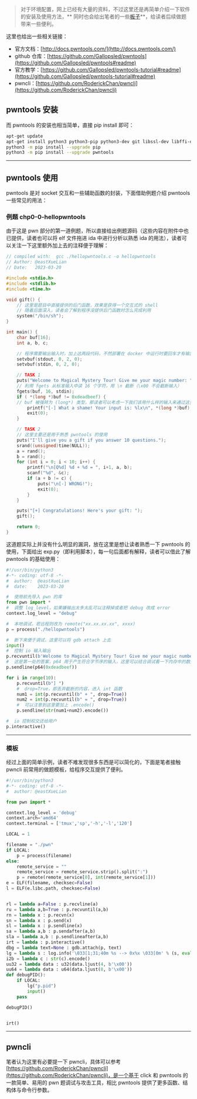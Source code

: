 
>   对于环境配置，网上已经有大量的资料，不过这里还是再简单介绍一下软件的安装及使用方法，** 同时也会给出笔者的一些[板子](https://github.com/AvavaAYA/pwn-scripts)**，给读者后续做题带来一些便利。

这里也给出一些相关链接：

-   官方文档：[http://docs.pwntools.com/](http://docs.pwntools.com/)
-   github 仓库：[https://github.com/Gallopsled/pwntools](https://github.com/Gallopsled/pwntools#readme)
-   官方教学：[https://github.com/Gallopsled/pwntools-tutorial#readme](https://github.com/Gallopsled/pwntools-tutorial#readme)
-   pwncli：[https://github.com/RoderickChan/pwncli](https://github.com/RoderickChan/pwncli)

## pwntools 安装

而 pwntools 的安装也相当简单，直接 pip install 即可：

```sh
apt-get update
apt-get install python3 python3-pip python3-dev git libssl-dev libffi-dev build-essential
python3 -m pip install --upgrade pip
python3 -m pip install --upgrade pwntools
```

---

## pwntools 使用

pwntools 是对 socket 交互和一些辅助函数的封装，下面借助例题介绍 pwntools 一些常见的用法：

### 例题 chp0-0-hellopwntools

由于这是 pwn 部分的第一道例题，所以直接给出例题源码（这些内容在附件中也已提供，读者也可以将 elf 文件拖进 ida 中进行分析以熟悉 ida 的用法），读者可以关注一下这里额外加上去的注释便于理解：

```c
// compiled with:  gcc ./hellopwntools.c -o hellopwntools
// Author: @eastXueLian
// Date:   2023-03-20

#include <stdio.h>
#include <stdlib.h>
#include <time.h>

void gift() {
    // 这里是题目中直接提供的后门函数，效果是获得一个交互式的 shell
    // 随着后面深入，读者会了解到程序没提供后门函数时怎么完成利用
    system("/bin/sh");
}

int main() {
    char buf[16];
    int a, b, c;

    // 程序需要输出输入时，加上这两段代码，不然部署在 docker 中运行时要回车才有输出
    setvbuf(stdout, 0, 2, 0);
    setvbuf(stdin, 0, 2, 0);

    // TASK 1
    puts("Welcome to Magical Mystery Tour! Give me your magic number: ");
    // 利用 fgets 从标准输入中读 16 个字符，用 \n 截断（\x00 不会截断输入）
    fgets(buf, 16, stdin);
    if ( *(long *)buf != 0xdeadbeef) {
    // buf 被强转为 (long*) 类型，那读者可以考虑一下我们该用什么样的输入来通过这里
        printf("[-] What a shame! Your input is: %lx\n", *(long *)buf);
        exit(0);
    }

    // TASK 2
    // 这里主要还是用于熟悉 pwntools 的使用
    puts("I'll give you a gift if you answer 10 questions.");
    srand((unsigned)time(NULL));
    a = rand();
    b = rand();
    for (int i = 0; i < 10; i++) {
        printf("\n[Q%d] %d + %d = ", i+1, a, b);
        scanf("%d", &c);
        if (a + b != c) {
            puts("\n[-] WRONG!");
            exit(0);
        }
    }

    puts("[+] Congratulations! Here's your gift: ");
    gift();

    return 0;
}
```

这道题实际上并没有什么明显的漏洞，放在这里是想让读者熟悉一下 pwntools 的使用，下面给出 exp.py（即利用脚本），每一句后面都有解释，读者可以借此了解 pwntools 的基础使用：

```python
#!/usr/bin/python3
#-*- coding: utf-8 -*-
#  author:  @eastXueLian
#  date:    2023-03-20

#  使用前先导入 pwn 的库
from pwn import *
#  调整 log_level，如果嫌输出太多太乱可以注释掉或者把 debug 改成 error
context.log_level = "debug"

#  本地调试，若远程则改为 remote("xx.xx.xx.xx", xxxx)
p = process("./hellopwntools")

#  断下来便于调试，这里可以将 gdb attach 上去
input()
#  控制 io 输入输出
p.recvuntil(b'Welcome to Magical Mystery Tour! Give me your magic number: \n')
#  这是第一处的答案，p64 用于产生符合字节序的输入，这里可以结合调试看一下内存中的数据到底长什么样
p.sendline(p64(0xdeadbeef))

for i in range(10):
    p.recvuntil(b"] ")
    #  drop=True，即丢弃截断的内容，进入 int 函数
    num1 = int(p.recvuntil(b" + ", drop=True))
    num2 = int(p.recvuntil(b" = ", drop=True))
    #  可以注意到这里要加上 .encode()
    p.sendline(str(num1+num2).encode())

#  io 控制权交还给用户
p.interactive()
```

---

### 模板

经过上面的简单示例，读者不难发现很多东西是可以简化的，下面是笔者接触 pwncli 前常用的做题模板，给程序交互提供了便利。

```python
#!/usr/bin/python3
#-*- coding: utf-8 -*-
#  author: @eastXueLian

from pwn import *

context.log_level = 'debug'
context.arch='amd64'
context.terminal = ['tmux','sp','-h','-l','120']

LOCAL = 1

filename = "./pwn"
if LOCAL:
    p = process(filename)
else:
    remote_service = ""
    remote_service = remote_service.strip().split(":")
    p = remote(remote_service[0], int(remote_service[1]))
e = ELF(filename, checksec=False)
l = ELF(e.libc.path, checksec=False)


rl = lambda a=False : p.recvline(a)
ru = lambda a,b=True : p.recvuntil(a,b)
rn = lambda x : p.recvn(x)
sn = lambda x : p.send(x)
sl = lambda x : p.sendline(x)
sa = lambda a,b : p.sendafter(a,b)
sla = lambda a,b : p.sendlineafter(a,b)
irt = lambda : p.interactive()
dbg = lambda text=None : gdb.attach(p, text)
lg = lambda s : log.info('\033[1;31;40m %s --> 0x%x \033[0m' % (s, eval(s)))
i2b = lambda c : str(c).encode()
uu32 = lambda data : u32(data.ljust(4, b'\x00'))
uu64 = lambda data : u64(data.ljust(8, b'\x00'))
def debugPID():
    if LOCAL:
        lg("p.pid")
        input()
    pass

debugPID()


irt()
```

---

## pwncli

笔者认为这里有必要提一下 pwncli，具体可以参考 [https://github.com/RoderickChan/pwncli](https://github.com/RoderickChan/pwncli)，是一个基于 click 和 pwntools 的一款简单、易用的 pwn 题调试与攻击工具，相比 pwntools 提供了更多函数、结构体与命令行参数。

